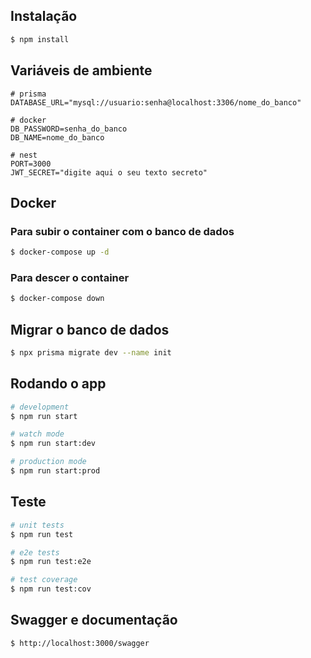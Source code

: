 ## Instalação

```bash
$ npm install
```

## Variáveis de ambiente

```
# prisma
DATABASE_URL="mysql://usuario:senha@localhost:3306/nome_do_banco"

# docker
DB_PASSWORD=senha_do_banco
DB_NAME=nome_do_banco

# nest
PORT=3000
JWT_SECRET="digite aqui o seu texto secreto"
```

## Docker

### Para subir o container com o banco de dados
```bash
$ docker-compose up -d
```

### Para descer o container
```bash
$ docker-compose down
```

## Migrar o banco de dados
```bash
$ npx prisma migrate dev --name init
```

## Rodando o app

```bash
# development
$ npm run start

# watch mode
$ npm run start:dev

# production mode
$ npm run start:prod
```

## Teste

```bash
# unit tests
$ npm run test

# e2e tests
$ npm run test:e2e

# test coverage
$ npm run test:cov
```

## Swagger e documentação
```url
$ http://localhost:3000/swagger
```
